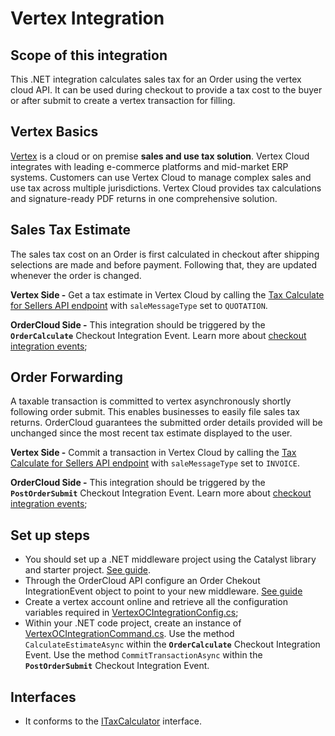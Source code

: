 ﻿# Vertex Integration 

## Scope of this integration
This .NET integration calculates sales tax for an Order using the vertex cloud API. It can be used during checkout to provide a tax cost to the buyer or after submit to create a vertex transaction for filling. 

## Vertex Basics 
[Vertex](https://www.vertexinc.com/) is a cloud or on premise **sales and use tax solution**. Vertex Cloud integrates with leading e-commerce platforms and mid-market ERP systems. Customers can use Vertex Cloud to manage complex sales and use tax across multiple jurisdictions. Vertex Cloud provides tax calculations and signature-ready PDF returns in one comprehensive solution.

## Sales Tax Estimate
The sales tax cost on an Order is first calculated in checkout after shipping selections are made and before payment. Following that, they are updated whenever the order is changed. 

**Vertex Side -** Get a tax estimate in Vertex Cloud by calling the [Tax Calculate for Sellers API endpoint](https://developer.vertexcloud.com/api/docs/#operation/Sale_Post) with `saleMessageType` set to `QUOTATION`.

**OrderCloud Side -** This integration should be triggered by the **`OrderCalculate`** Checkout Integration Event. Learn more about [checkout integration events](https://ordercloud.io/knowledge-base/order-checkout-integration); 

## Order Forwarding
A taxable transaction is committed to vertex asynchronously shortly following order submit. This enables businesses to easily file sales tax returns. OrderCloud guarantees the submitted order details provided will be unchanged since the most recent tax estimate displayed to the user.

**Vertex Side -** Commit a transaction in Vertex Cloud by calling the [Tax Calculate for Sellers API endpoint](https://developer.vertexcloud.com/api/docs/#operation/Sale_Post) with `saleMessageType` set to `INVOICE`.

**OrderCloud Side -** This integration should be triggered by the **`PostOrderSubmit`** Checkout Integration Event. Learn more about [checkout integration events](https://ordercloud.io/knowledge-base/order-checkout-integration); 

## Set up steps

- You should set up a .NET middleware project using the Catalyst library and starter project. [See guide](https://ordercloud.io/knowledge-base/start-dotnet-middleware-from-scratch).
- Through the OrderCloud API configure an Order Chekout IntegrationEvent object to point to your new middleware. [See guide](https://ordercloud.io/knowledge-base/order-checkout-integration)
- Create a vertex account online and retrieve all the configuration variables required in [VertexOCIntegrationConfig.cs](./VertexOCIntegrationConfig.cs); 
- Within your .NET code project, create an instance of [VertexOCIntegrationCommand.cs](./VertexOCIntegrationCommand.cs). Use the method `CalculateEstimateAsync` within the **`OrderCalculate`** Checkout Integration Event.  Use the method `CommitTransactionAsync` within the **`PostOrderSubmit`** Checkout Integration Event. 

## Interfaces

- It conforms to the [ITaxCalculator](../../Interfaces/ITaxCalculator.cs) interface.
